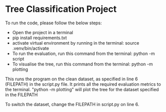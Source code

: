 # Tree Classification Project

To run the code, please follow the below steps:

- Open the project in a terminal
- pip install requirements.txt
- activate virtual environment by running in the terminal: source .venv/bin/activate
- To run the evaluation, run this command from the terminal: python -m script
- To visualise the tree, run this command from the terminal: python -m plotting

This runs the program on the clean dataset, as specified in line 6 (FILEPATH) in the script.py file.
It prints all the required evaluation metrics to the terminal. 
"python -m plotting" will plot the tree for the dataset specified in the FILEPATH

To switch the dataset, change the FILEPATH in script.py on line 6.
